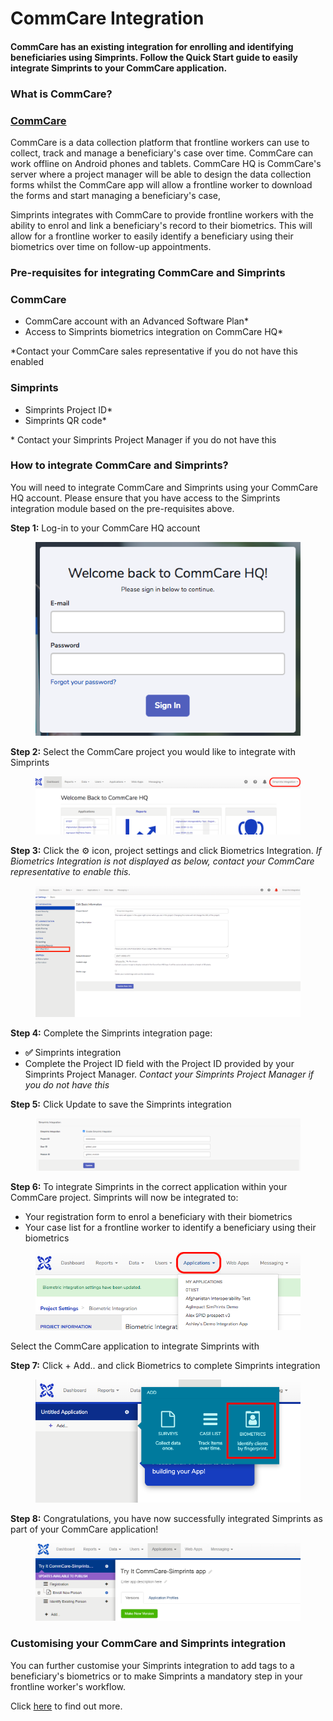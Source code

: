# CommCare Integration

#### CommCare has an existing integration for enrolling and identifying beneficiaries using Simprints. Follow the Quick Start guide to easily integrate Simprints to your CommCare application. <a href="#h.p_8psbnc9g6woo_l" id="h.p_8psbnc9g6woo_l"></a>

### What is CommCare? <a href="#h.p_nbgtqeoti8gp_l" id="h.p_nbgtqeoti8gp_l"></a>

### [CommCare](https://www.dimagi.com/commcare/) <a href="#h.p_ngjzzhtd671i_l" id="h.p_ngjzzhtd671i_l"></a>

CommCare is a data collection platform that frontline workers can use to collect, track and manage a beneficiary's case over time. CommCare can work offline on Android phones and tablets. CommCare HQ is CommCare's server where a project manager will be able to design the data collection forms whilst the CommCare app will allow a frontline worker to download the forms and start managing a beneficiary's case,

Simprints integrates with CommCare to provide frontline workers with the ability to enrol and link a beneficiary's record to their biometrics. This will allow for a frontline worker to easily identify a beneficiary using their biometrics over time on follow-up appointments.

### Pre-requisites for integrating CommCare and Simprints <a href="#h.p_pjy8fhsxo8w6_l" id="h.p_pjy8fhsxo8w6_l"></a>

### CommCare <a href="#h.p_ts8pttj4o-k__l" id="h.p_ts8pttj4o-k__l"></a>

* CommCare account with an Advanced Software Plan\*
* Access to Simprints biometrics integration on CommCare HQ\*

\*Contact your CommCare sales representative if you do not have this enabled

### Simprints <a href="#h.p_yz9f5q99o-k6_l" id="h.p_yz9f5q99o-k6_l"></a>

* Simprints Project ID\*
* Simprints QR code\*

\* Contact your Simprints Project Manager if you do not have this

### How to integrate CommCare and Simprints? <a href="#h.p_m5jik06k7lso_l" id="h.p_m5jik06k7lso_l"></a>

You will need to integrate CommCare and Simprints using your CommCare HQ account. Please ensure that you have access to the Simprints integration module based on the pre-requisites above.

**Step 1:** Log-in to your CommCare HQ account

<figure><img src="../../../../.gitbook/assets/EmbeddedImage.png" alt=""><figcaption></figcaption></figure>

**Step 2:** Select the CommCare project you would like to integrate with Simprints

<figure><img src="../../../../.gitbook/assets/Welcome.png" alt=""><figcaption></figcaption></figure>

**Step 3:** Click the ⚙ icon, project settings and click Biometrics Integration. _If Biometrics Integration is not displayed as below, contact your CommCare representative to enable this._

<figure><img src="../../../../.gitbook/assets/EmbeddedImage (1).png" alt=""><figcaption></figcaption></figure>

**Step 4:** Complete the Simprints integration page:

* **✅** Simprints integration
* Complete the Project ID field with the Project ID provided by your Simprints Project Manager. _Contact your Simprints Project Manager if you do not have this_

**Step 5:** Click Update to save the Simprints integration

<figure><img src="../../../../.gitbook/assets/enablesimprints.png" alt=""><figcaption></figcaption></figure>

**Step 6:** To integrate Simprints in the correct application within your CommCare project. Simprints will now be integrated to:

* Your registration form to enrol a beneficiary with their biometrics
* Your case list for a frontline worker to identify a beneficiary using their biometrics

<figure><img src="../../../../.gitbook/assets/EmbeddedImage (2).png" alt=""><figcaption></figcaption></figure>

Select the CommCare application to integrate Simprints with

**Step 7:** Click + Add.. and click Biometrics to complete Simprints integration

<figure><img src="../../../../.gitbook/assets/EmbeddedImage (3).png" alt=""><figcaption></figcaption></figure>

**Step 8:** Congratulations, you have now successfully integrated Simprints as part of your CommCare application!

<figure><img src="../../../../.gitbook/assets/https_lh3.googleusercontent.combWT8R3PjxOlg3SatY4C5M899LhVEjUa_9yzCjgpoCs3oNc__q4FatxdB7mvKTacMz1yGMrFK2ZkgdVHuJGTWxfEqPGmH9B2elCR2XYsdk6iBDtWcfg4JQgMVUmakCAxLsuybPrDDS97QMtQH5g.png" alt=""><figcaption></figcaption></figure>

### Customising your CommCare and Simprints integration <a href="#h.p_9ra39f9nioil_l" id="h.p_9ra39f9nioil_l"></a>

You can further customise your Simprints integration to add tags to a beneficiary's biometrics or to make Simprints a mandatory step in your frontline worker's workflow.

Click [here](commcare-enrolment.md) to find out more.

### &#x20; <a href="#h.p_ikbhezelihm9_l" id="h.p_ikbhezelihm9_l"></a>
